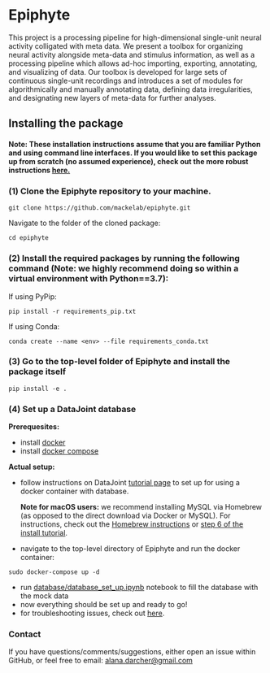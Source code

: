 # Epiphyte

This project is a processing pipeline for high-dimensional single-unit neural activity colligated with meta data. 
We present a toolbox for organizing neural activity alongside meta-data and stimulus information, as well as a processing pipeline which allows ad-hoc importing, exporting, annotating, and visualizing of data. Our toolbox is developed for large sets of continuous single-unit recordings and introduces a set of modules for algorithmically and manually annotating data, defining data irregularities, and designating new layers of meta-data for further analyses.

## Installing the package

#### Note: These installation instructions assume that you are familiar Python and using command line interfaces. If you would like to set this package up from scratch (no assumed experience), check out the more robust instructions [here.](https://github.com/mackelab/Epiphyte/wiki/Installation)

### (1) Clone the Epiphyte repository to your machine. 

```
git clone https://github.com/mackelab/epiphyte.git 
```

Navigate to the folder of the cloned package: 
```
cd epiphyte
```


### (2) Install the required packages by running the following command (Note: we highly recommend doing so within a virtual environment with Python==3.7):

If using PyPip:
```
pip install -r requirements_pip.txt
```

If using Conda:
```
conda create --name <env> --file requirements_conda.txt
```


### (3) Go to the top-level folder of Epiphyte and install the package itself
```
pip install -e .
```

### (4) Set up a DataJoint database

**Prerequesites:**
- install [docker](https://www.docker.com/)
- install [docker compose](https://docs.docker.com/compose/install/)

**Actual setup:**
- follow instructions on DataJoint [tutorial page](https://tutorials.datajoint.io/setting-up/local-database.html) to set up for using a docker container with database.

    **Note for macOS users:** we recommend installing MySQL via Homebrew (as opposed to the direct download via Docker or MySQL). For instructions, check out the [Homebrew instructions](https://gist.github.com/operatino/392614486ce4421063b9dece4dfe6c21) or [step 6 of the install tutorial](https://github.com/mackelab/Epiphyte/wiki/Installation#mac).
- navigate to the top-level directory of Epiphyte and run the docker container:
```
sudo docker-compose up -d
```
- run [database/database_set_up.ipynb](https://github.com/mackelab/Epiphyte/blob/master/database/database_set_up.ipynb) notebook to fill the database with the mock data
- now everything should be set up and ready to go! 
- for troubleshooting issues, check out [here](https://github.com/datajoint/mysql-docker).


### Contact

If you have questions/comments/suggestions, either open an issue within GitHub, or feel free to email: alana.darcher@gmail.com
